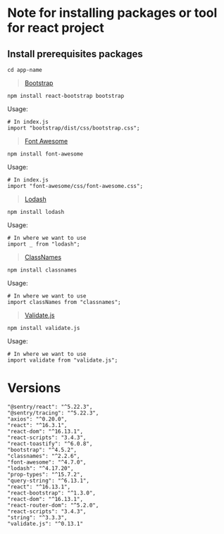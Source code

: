 # Note for installing packages or tool for react project

## Install prerequisites packages

`cd app-name`

> [Bootstrap](https://getbootstrap.com/docs/4.5/getting-started/introduction/)

`npm install react-bootstrap bootstrap`

Usage:

```
# In index.js
import "bootstrap/dist/css/bootstrap.css";
```

> [Font Awesome](https://fontawesome.com/v4.7.0/)

`npm install font-awesome`

Usage:

```
# In index.js
import "font-awesome/css/font-awesome.css";
```

> [Lodash](https://lodash.com/)

`npm install lodash`

Usage:

```
# In where we want to use
import _ from "lodash";
```

> [ClassNames](https://www.npmjs.com/package/classnames)

`npm install classnames`

Usage:

```
# In where we want to use
import classNames from "classnames";
```

> [Validate.js](https://validatejs.org/)

`npm install validate.js`

Usage:

```
# In where we want to use
import validate from "validate.js";
```

# Versions

```
"@sentry/react": "^5.22.3",
"@sentry/tracing": "^5.22.3",
"axios": "^0.20.0",
"react": "^16.3.1",
"react-dom": "^16.13.1",
"react-scripts": "3.4.3",
"react-toastify": "^6.0.8",
"bootstrap": "^4.5.2",
"classnames": "^2.2.6",
"font-awesome": "^4.7.0",
"lodash": "^4.17.20",
"prop-types": "^15.7.2",
"query-string": "^6.13.1",
"react": "^16.13.1",
"react-bootstrap": "^1.3.0",
"react-dom": "^16.13.1",
"react-router-dom": "^5.2.0",
"react-scripts": "3.4.3",
"string": "^3.3.3",
"validate.js": "^0.13.1"
```
